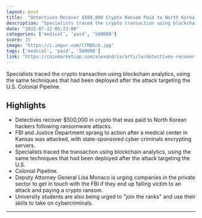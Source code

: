 ```yaml
---
layout: post
title:  "Detectives Recover $500,000 Crypto Ransom Paid to North Korea After U.S. Hospital Attacked | CoinMarketCap"
description: "Specialists traced the crypto transaction using blockchain analytics, using the same techniques that had been deployed after the attack targeting the U.S. Colonial Pipeline."
date: "2022-07-22 05:23:06"
categories: ['medical', 'paid', '500000']
score: 35
image: "https://i.imgur.com/lTRNScb.jpg"
tags: ['medical', 'paid', '500000']
link: "https://coinmarketcap.com/alexandria/article/detectives-recover-500-000-crypto-ransom-paid-to-north-korea-after-u-s-hospital-attacked"
---
```


Specialists traced the crypto transaction using blockchain analytics, using the same techniques that had been deployed after the attack targeting the U.S. Colonial Pipeline.

## Highlights

- Detectives recover $500,000 in crypto that was paid to North Korean hackers following ransomware attacks.
- FBI and Justice Department sprang to action after a medical center in Kansas was attacked, with state-sponsored cyber criminals encrypting servers.
- Specialists traced the transaction using blockchain analytics, using the same techniques that had been deployed after the attack targeting the U.S.
- Colonial Pipeline.
- Deputy Attorney General Lisa Monaco is urging companies in the private sector to get in touch with the FBI if they end up falling victim to an attack and paying a crypto ransom.
- University students are also being urged to "join the ranks" and use their skills to take on cybercriminals.

---
